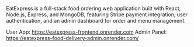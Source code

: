 EatExpress is a full-stack food ordering web application built with React, Node.js, Express, and MongoDB, featuring Stripe payment integration, user authentication, and an admin dashboard for order and menu management.

User App: https://eatexpress-frontend.onrender.com
Admin Panel: https://eatexpress-food-delivery-admin.onrender.com/
